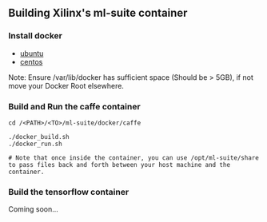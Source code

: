 

## Building Xilinx's ml-suite container
### Install docker 
   
   - [ubuntu](https://docs.docker.com/install/linux/docker-ce/ubuntu/#install-docker-ce)  
   - [centos](https://docs.docker.com/install/linux/docker-ce/centos/#install-docker-ce)
     
   Note: Ensure /var/lib/docker has sufficient space (Should be > 5GB), if not move your Docker Root elsewhere. 

### Build and Run the caffe container
```
cd /<PATH>/<TO>/ml-suite/docker/caffe

./docker_build.sh
./docker_run.sh

# Note that once inside the container, you can use /opt/ml-suite/share to pass files back and forth between your host machine and the container.
```
### Build the tensorflow container
Coming soon... 
